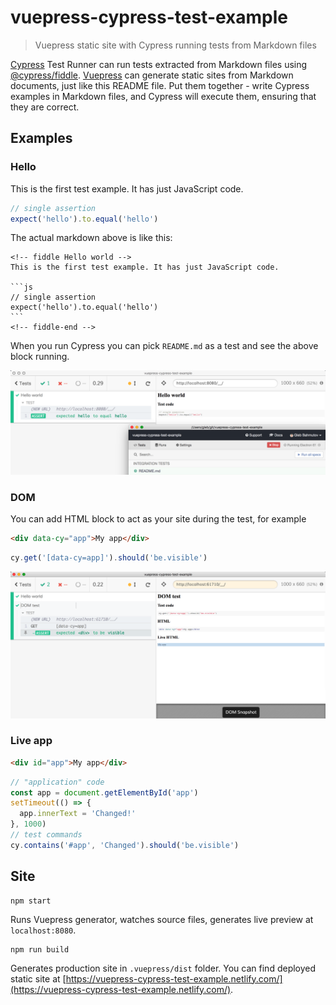 # vuepress-cypress-test-example
> Vuepress static site with Cypress running tests from Markdown files

[Cypress](https://www.cypress.io) Test Runner can run tests extracted from Markdown files using [@cypress/fiddle](https://github.com/cypress-io/cypress-fiddle). [Vuepress](https://vuepress.vuejs.org/) can generate static sites from Markdown documents, just like this README file. Put them together - write Cypress examples in Markdown files, and Cypress will execute them, ensuring that they are correct.

## Examples

### Hello

<!-- fiddle Hello world -->
This is the first test example. It has just JavaScript code.

```js
// single assertion
expect('hello').to.equal('hello')
```
<!-- fiddle-end -->

The actual markdown above is like this:

    <!-- fiddle Hello world -->
    This is the first test example. It has just JavaScript code.

    ```js
    // single assertion
    expect('hello').to.equal('hello')
    ```
    <!-- fiddle-end -->

When you run Cypress you can pick `README.md` as a test and see the above block running.

![Hello test](./images/hello-test.png)

### DOM

You can add HTML block to act as your site during the test, for example

<!-- fiddle DOM test -->
```html
<div data-cy="app">My app</div>
```
```js
cy.get('[data-cy=app]').should('be.visible')
```
<!-- fiddle-end -->

![DOM test](./images/dom-test.png)

### Live app

<!-- fiddle Changing DOM example -->
```html
<div id="app">My app</div>
```
```js
// "application" code
const app = document.getElementById('app')
setTimeout(() => {
  app.innerText = 'Changed!'
}, 1000)
// test commands
cy.contains('#app', 'Changed').should('be.visible')
```
<!-- fiddle-end -->

## Site

```shell
npm start
```

Runs Vuepress generator, watches source files, generates live preview at `localhost:8080`.

```shell
npm run build
```

Generates production site in `.vuepress/dist` folder. You can find deployed static site at [https://vuepress-cypress-test-example.netlify.com/](https://vuepress-cypress-test-example.netlify.com/).
